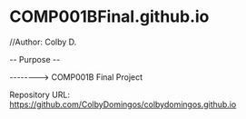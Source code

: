 # COMP001BFinal.github.io

//Author: Colby D.

-- Purpose --

--------> COMP001B Final Project

Repository URL: https://github.com/ColbyDomingos/colbydomingos.github.io 